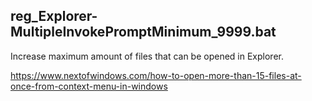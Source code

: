 ## reg_Explorer-MultipleInvokePromptMinimum_9999.bat
Increase maximum amount of files that can be opened in Explorer.

https://www.nextofwindows.com/how-to-open-more-than-15-files-at-once-from-context-menu-in-windows

